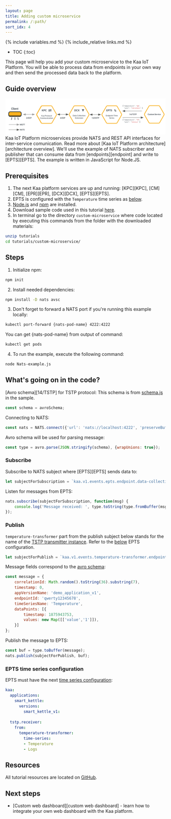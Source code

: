 ```yaml
---
layout: page
title: Adding custom microservice
permalink: /:path/
sort_idx: 4
---
```


{% include variables.md %}
{% include_relative links.md %}

* TOC
{:toc}

This page will help you add your custom microservice to the Kaa IoT Platform.
You will be able to process data from endpoints in your own way and then send the processed data back to the platform.


## Guide overview

![Pods status](attach/img/custom-service.svg)
Kaa IoT Platform microservices provide NATS and REST API interfaces for inter-service comunication. Read more about [Kaa IoT Platform architecture][architecture overview].
We'll use the example of NATS subscriber and publisher that can consume data from [endpoints][endpoint] and write to [EPTS][EPTS].
The example is written in JavaScript for Node.JS.


## Prerequisites

1. The next Kaa platform services are up and running: [KPC][KPC], [CM][CM], [EPR][EPR], [DCX][DCX], [EPTS][EPTS].
2. EPTS is configured with the `Temperature` time series as [below](#epts-time-series-configuration).
3. [Node.js](https://nodejs.org/en/download/package-manager/) and [npm](https://www.npmjs.com) are installed.
4. Download sample code used in this tutorial [here][code_url].
5. In terminal go to the directory `custom-microservice` where code located by executing this commands from the folder with the downloaded materials:
```bash
unzip tutorials
cd tutorials/custom-microservice/
```


## Steps

1. Initialize npm:
```bash
npm init
```
2. Install needed dependencies:
```bash
npm install -D nats avsc
```
3. Don't forget to forward a NATS port if you're running this example locally:
```bash
kubectl port-forward {nats-pod-name} 4222:4222
```
You can get {nats-pod-name} from output of command:
```bash
kubectl get pods
```
4. To run the example, execute the following command:
```bash
node Nats-example.js
```

## What's going on in the code?

[Avro schema][14/TSTP] for TSTP protocol:
This schema is from [schema.js][schema_js] in the sample.
```javascript
const schema = avroSchema;
```

Connecting to NATS:
```javascript
const nats = NATS.connect({'url': 'nats://localhost:4222', 'preserveBuffers': true});
```

Avro schema will be used for parsing message:
```javascript
const type = avro.parse(JSON.stringify(schema), {wrapUnions: true});
```


### Subscribe
Subscribe to NATS subject where [EPTS][EPTS] sends data to:
```javascript
let subjectForSubscription = `kaa.v1.events.epts.endpoint.data-collection.data-points-received.Temperature`;
```
Listen for messages from EPTS:
```javascript
nats.subscribe(subjectForSubscription, function(msg) {
    console.log('Message received: ', type.toString(type.fromBuffer(msg)));
});
```


### Publish

`temperature-transformer` part from the publish subject below stands for the name of the [TSTP transmitter instance][epts ts transmitters].
Refer to the [below](#epts-time-series-configuration) EPTS configuration.

```javascript
let subjectForPublish = `kaa.v1.events.temperature-transformer.endpoint.data-collection.data-points-received.Temperature`;
```

Message fields correspond to the [avro schema][schema_js]:
```javascript
const message = {
    correlationId: Math.random().toString(36).substring(7),
    timestamp: 0,
    appVersionName: 'demo_application_v1',
    endpointId: 'qwerty12345678',
    timeSeriesName: 'Temperature',
    dataPoints: [{
        timestamp: 1875943753,
        values: new Map([['value','1']]),
    }]
};
```

Publish the message to EPTS:
```javascript
const buf = type.toBuffer(message);
nats.publish(subjectForPublish, buf);
```


### EPTS time series configuration

EPTS must have the next [time series configuration][epts config]:

```yaml
kaa:
  applications:
    smart_kettle:
      versions:
        smart_kettle_v1:

  tstp.receiver:
    from:
      temperature-transformer:
        time-series:
        - Temperature
        - Logs
```


## Resources

All tutorial resources are located on [GitHub][code_url].


## Next steps

- [Custom web dashboard][custom web dashboard] - learn how to integrate your own web dashboard with the Kaa platform.


[epts ts transmitters]: {{epts_url}}Configuration/#time-series-transmitters
[epts config]: {{epts_url}}Configuration/#service-configuration-structure

[code_url]:  https://github.com/kaaproject/kaa/tree/master/doc/Tutorials/custom-microservice/attach/code
[schema_js]: https://github.com/kaaproject/kaa/tree/master/doc/Tutorials/custom-microservice/attach/code/schema.js